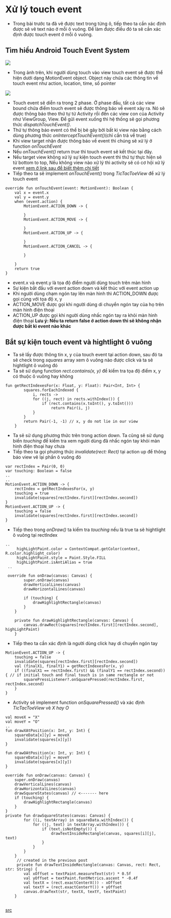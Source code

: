 # Xử lý touch event
- Trong bài trước ta đã vẽ được text trong từng ô, tiếp theo ta cần xác định được sẽ vẽ text nào ở mỗi ô vuông. Để làm được điều đó ta sẽ cần xác định được touch event ở mỗi ô vuông.
## Tìm hiểu Android Touch Event System
![](https://images.viblo.asia/1cd94568-bba2-42c4-8e2e-f3d9a4cefb90.png)

- Trong ảnh trên, khi người dùng touch vào view touch event sẽ được thể hiện dưới dạng MotionEvent object. Object này chứa các thông tin về touch event như action, location, time, số pointer

![](https://images.viblo.asia/3911a7e3-6942-4440-bea6-cd4a3d6d253e.png)

- Touch event sẽ diễn ra trong 2 phase. Ở phase đầu, tất cả các view bound chứa điểm touch event sẽ được thông báo về event xảy ra. Nó sẽ được thông báo theo thứ tự từ Activity rồi đến các view con của Activity như ViewGroup, View. Để gửi event xuống thì hệ thống sẽ gọi phương thức *dispatchTouchEvent()*. 
- Thứ tự thông báo event có thể bị bẻ gãy bởi bất kì view nào bằng cách dùng phương thức *onInterceptTouchEvent()*(chỉ cần trả về true)
- Khi view target nhận được thông báo về event thì chúng sẽ xử lý ở function *onTouchEvent*
- Nếu *onTouchEvent()* return *true* thì touch event sẽ kết thúc tại đây.
- Nếu target view không xử lý sự kiện touch event thì thứ tự thực hiện sẽ từ bottom to top, Nếu không view nào xử lý thì activity sẽ có cơ hội xử lý event
[xem ở link sau để biết thêm chi tiết](https://speakerdeck.com/newcircle/dave-smith-mastering-the-android-touch-system)
- Tiếp theo ta sẽ implement *onTouchEvent()* trong *TicTacToeView* để xử lý touch event
```
override fun onTouchEvent(event: MotionEvent): Boolean {
    val x = event.x 
    val y = event.y 
    when (event.action) { 
        MotionEvent.ACTION_DOWN -> {
   
        }
        MotionEvent.ACTION_MOVE -> {
 
        }
        MotionEvent.ACTION_UP -> {         

        }
        MotionEvent.ACTION_CANCEL -> {
         
        }

    }
    return true
}
```
- event.x và event.y là tọa độ điểm người dùng touch trên màn hình
- Sự kiện bắt đầu với event action down và kết thúc với event action up
- Khi người dùng chạm ngón tay lên màn hình thì ACTION_DOWN được gọi cùng với tọa độ x, y
- ACTION_MOVE được gọi khi người dùng di chuyển ngón tay của họ trên màn hình điện thoại
- ACTION_UP được gọi khi người dùng nhấc ngón tay ra khỏi màn hình điện thoại
**Lưu ý: Nếu ta return false ở action down thì sẽ không nhận được bất kì event nào khác**
## Bắt sự kiện touch event và hightlight ô vuông
- Ta sẽ lấy được thông tin x, y của touch event tại action down, sau đó ta sẽ check trong *squares* array xem ô vuông nào được click và ta sẽ hightlight ô vuông đó
- Ta sẽ sử dụng function *rect.contains(x, y)* để kiểm tra tọa độ điểm x, y có thuộc ô vuông hay không
```
fun getRectIndexesFor(x: Float, y: Float): Pair<Int, Int> {
        squares.forEachIndexed {
            i, rects ->
            for ((j, rect) in rects.withIndex()) {
                if (rect.contains(x.toInt(), y.toInt()))
                    return Pair(i, j)
            }
        }
        return Pair(-1, -1) // x, y do not lie in our view
    }
```
- Ta sẽ sử dụng phương thức trên trong action down. Ta cũng sẽ sử dụng biến *touching* để kiểm tra xem người dùng đã nhấc ngón tay khỏi màn hình điện thoại hay chưa
- Tiếp theo ta gọi phương thức *invalidate(rect: Rect)* tại action up để thông báo view vẽ lại phần ô vuông đó
```
var rectIndex = Pair(0, 0)
var touching: Boolean = false
..
..
MotionEvent.ACTION_DOWN -> {
    rectIndex = getRectIndexesFor(x, y)
    touching = true
    invalidate(squares[rectIndex.first][rectIndex.second])
}
MotionEvent.ACTION_UP -> {
    touching = false
    invalidate(squares[rectIndex.first][rectIndex.second])
}
```
- Tiếp theo trong *onDraw()* ta kiểm tra *touching* nếu là true ta sẽ hightlight ô vuông tại rectIndex
```
..
     highLightPaint.color = ContextCompat.getColor(context, R.color.highlight_color)
     highLightPaint.style = Paint.Style.FILL
     highLightPaint.isAntiAlias = true
 ..
 
 override fun onDraw(canvas: Canvas) {
        super.onDraw(canvas)
        drawVerticalLines(canvas)
        drawHorizontalLines(canvas)
        
        if (touching) {
            drawHighlightRectangle(canvas)
        }
    }
    
    private fun drawHighlightRectangle(canvas: Canvas) {
        canvas.drawRect(squares[rectIndex.first][rectIndex.second], highLightPaint)
    }
```
- Tiếp theo ta cần xác định là người dùng click hay di chuyển ngón tay
```
MotionEvent.ACTION_UP -> {
    touching = false
    invalidate(squares[rectIndex.first][rectIndex.second])
    val (finalX1, finalY1) = getRectIndexesFor(x, y)
    if ((finalX1 == rectIndex.first) && (finalY1 == rectIndex.second)) { // if initial touch and final touch is in same rectangle or not
        squarePressListener?.onSquarePressed(rectIndex.first, rectIndex.second)
    }
}
```
- Activity sẽ implement function *onSquarePressed()* và xác định *TicTacToeView* vẽ *X hay O*
```
val moveX = "X"
val moveY = "O"
..
fun drawXAtPosition(x: Int, y: Int) {
    squareData[x][y] = moveX
    invalidate(squares[x][y])
}

fun drawOAtPosition(x: Int, y: Int) {
    squareData[x][y] = moveY
    invalidate(squares[x][y])
}
```
```
override fun onDraw(canvas: Canvas) {
    super.onDraw(canvas)
    drawVerticalLines(canvas)
    drawHorizontalLines(canvas)
    drawSquareStates(canvas) // <------- here
    if (touching) {
        drawHighlightRectangle(canvas)
    }
}
private fun drawSquareStates(canvas: Canvas) {
        for ((i, textArray) in squareData.withIndex()) {
            for ((j, text) in textArray.withIndex()) {
                if (text.isNotEmpty()) {
                    drawTextInsideRectangle(canvas, squares[i][j], text)
                }
            }
        }
    }
     // created in the previous post
     private fun drawTextInsideRectangle(canvas: Canvas, rect: Rect, str: String) {
        val xOffset = textPaint.measureText(str) * 0.5f
        val yOffset = textPaint.fontMetrics.ascent * -0.4f
        val textX = (rect.exactCenterX()) - xOffset
        val textY = (rect.exactCenterY()) + yOffset
        canvas.drawText(str, textX, textY, textPaint)
    }
    
```
[src](https://medium.com/mindorks/building-a-customview-tictactoe-eb439f506505)